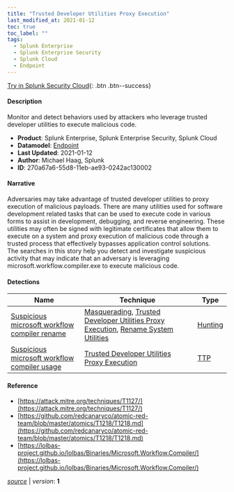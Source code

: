 ```yaml
---
title: "Trusted Developer Utilities Proxy Execution"
last_modified_at: 2021-01-12
toc: true
toc_label: ""
tags:
  - Splunk Enterprise
  - Splunk Enterprise Security
  - Splunk Cloud
  - Endpoint
---
```


[Try in Splunk Security Cloud](https://www.splunk.com/en_us/cyber-security.html){: .btn .btn--success}

#### Description

Monitor and detect behaviors used by attackers who leverage trusted developer utilities to execute malicious code.

- **Product**: Splunk Enterprise, Splunk Enterprise Security, Splunk Cloud
- **Datamodel**: [Endpoint](https://docs.splunk.com/Documentation/CIM/latest/User/Endpoint)
- **Last Updated**: 2021-01-12
- **Author**: Michael Haag, Splunk
- **ID**: 270a67a6-55d8-11eb-ae93-0242ac130002

#### Narrative

Adversaries may take advantage of trusted developer utilities to proxy execution of malicious payloads. There are many utilities used for software development related tasks that can be used to execute code in various forms to assist in development, debugging, and reverse engineering. These utilities may often be signed with legitimate certificates that allow them to execute on a system and proxy execution of malicious code through a trusted process that effectively bypasses application control solutions.\
The searches in this story help you detect and investigate suspicious activity that may indicate that an adversary is leveraging microsoft.workflow.compiler.exe to execute malicious code.

#### Detections

| Name        | Technique   | Type         |
| ----------- | ----------- |--------------|
| [Suspicious microsoft workflow compiler rename](/endpoint/f0db4464-55d9-11eb-ae93-0242ac130002/) | [Masquerading](/tags/#masquerading), [Trusted Developer Utilities Proxy Execution](/tags/#trusted-developer-utilities-proxy-execution), [Rename System Utilities](/tags/#rename-system-utilities) | [Hunting](https://github.com/splunk/security_content/wiki/Detection-Analytic-Types) |
| [Suspicious microsoft workflow compiler usage](/endpoint/9bbc62e8-55d8-11eb-ae93-0242ac130002/) | [Trusted Developer Utilities Proxy Execution](/tags/#trusted-developer-utilities-proxy-execution) | [TTP](https://github.com/splunk/security_content/wiki/Detection-Analytic-Types) |

#### Reference

* [https://attack.mitre.org/techniques/T1127/](https://attack.mitre.org/techniques/T1127/)
* [https://github.com/redcanaryco/atomic-red-team/blob/master/atomics/T1218/T1218.md](https://github.com/redcanaryco/atomic-red-team/blob/master/atomics/T1218/T1218.md)
* [https://lolbas-project.github.io/lolbas/Binaries/Microsoft.Workflow.Compiler/](https://lolbas-project.github.io/lolbas/Binaries/Microsoft.Workflow.Compiler/)



[*source*](https://github.com/splunk/security_content/tree/develop/stories/trusted_developer_utilities_proxy_execution.yml) \| *version*: **1**